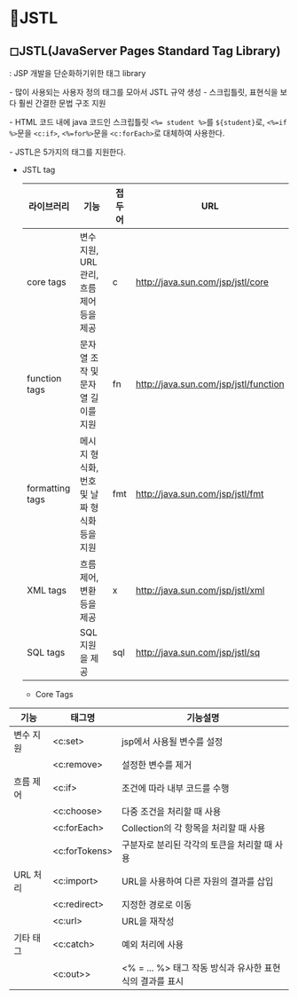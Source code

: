 # 🔸JSTL

## ◻JSTL(JavaServer Pages Standard Tag Library)

: JSP 개발을 단순화하기위한 태그 library

 \- 많이 사용되는 사용자 정의 태그를 모아서 JSTL 규약 생성
 \- 스크립틀릿, 표현식을 보다 훨씬 간결한 문법 구조 지원

\- HTML 코드 내에 java 코드인 스크립틀릿 `<%= student %>`를 `${student}`로, `<%=if %>`문을 `<c:if>`, `<%=for%>`문을 `<c:forEach>`로 대체하여 사용한다.



\-  JSTL은 5가지의 태그를 지원한다.

- JSTL tag

  | 라이브러리      | 기능                                         | 접두어 | URL                                   |
  | --------------- | -------------------------------------------- | ------ | ------------------------------------- |
  | core tags       | 변수 지원, URL 관리, 흐름 제어 등을 제공     | c      | http://java.sun.com/jsp/jstl/core     |
  | function tags   | 문자열 조작 및 문자열 길이를 지원            | fn     | http://java.sun.com/jsp/jstl/function |
  | formatting tags | 메시지 형식화, 번호 및 날짜 형식화 등을 지원 | fmt    | http://java.sun.com/jsp/jstl/fmt      |
  | XML tags        | 흐름 제어, 변환 등을 제공                    | x      | http://java.sun.com/jsp/jstl/xml      |
  | SQL tags        | SQL 지원을 제공                              | sql    | http://java.sun.com/jsp/jstl/sq       |

  - Core Tags

| 기능      | 태그명         | 기능설명                                                 |
| --------- | -------------- | -------------------------------------------------------- |
| 변수 지원 | \<c:set>       | jsp에서 사용될 변수를 설정                               |
|           | \<c:remove>    | 설정한 변수를 제거                                       |
| 흐름 제어 | \<c:if>        | 조건에 따라 내부 코드를 수행                             |
|           | \<c:choose>    | 다중 조건을 처리할 때 사용                               |
|           | \<c:forEach>   | Collection의 각 항목을 처리할 때 사용                    |
|           | \<c:forTokens> | 구분자로 분리된 각각의 토큰을 처리할 때 사용             |
| URL 처리  | \<c:import>    | URL을 사용하여 다른 자원의 결과를 삽입                   |
|           | \<c:redirect>  | 지정한 경로로 이동                                       |
|           | \<c:url>       | URL을 재작성                                             |
| 기타 태그 | \<c:catch>     | 예외 처리에 사용                                         |
|           | \<c:out>>      | <% = ... %> 태그 작동 방식과 유사한 표현식의 결과를 표시 |